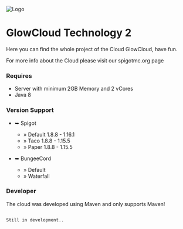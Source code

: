 ![Logo](https://cdn.discordapp.com/attachments/714536895345852517/714537896865955881/GlowCloud.jpg)

# GlowCloud Technology 2

Here you can find the whole project of the Cloud GlowCloud, have fun.

For more info about the Cloud please visit our spigotmc.org page

### Requires

* Server with minimum 2GB Memory and 2 vCores
* Java 8

### Version Support

* ➥ Spigot
    * » Default 1.8.8 - 1.16.1
    * » Taco 1.8.8 - 1.15.5
    * » Paper 1.8.8 - 1.15.5


* ➥ BungeeCord
    * » Default
    * » Waterfall

### Developer

The cloud was developed using Maven and only supports Maven!

```xml

Still in development..

```

